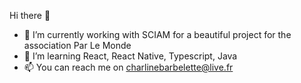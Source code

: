 Hi there 👋
- 🔭 I’m currently working with SCIAM for a beautiful project for the association Par Le Monde
- 🌱 I’m learning React, React Native, Typescript, Java
- 📫 You can reach me on charlinebarbelette@live.fr

